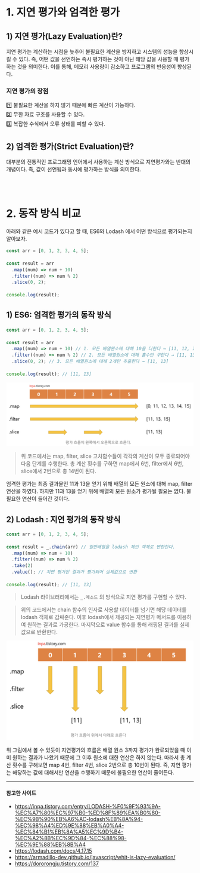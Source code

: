 # 1. 지연 평가와 엄격한 평가

## 1) 지연 평가(Lazy Evaluation)란?

지연 평가는 계산하는 시점을 늦추어 불필요한 계산을 방지하고 시스템의 성능을 향상시킬 수 있다. 즉, 어떤 값을 선언하는 즉시 평가하는 것이 아닌 해당 값을 사용할 때 평가하는 것을 의미한다. 이를 통해, 메모리 사용량이 감소하고 프로그램의 반응성이 향상된다.

### 지연 평가의 장점

1️⃣ 불필요한 계산을 하지 않기 때문에 빠른 계산이 가능하다. <br>
2️⃣ 무한 자료 구조를 사용할 수 있다. <br>
3️⃣ 복잡한 수식에서 오류 상태를 피할 수 있다. <br>

## 2) 엄격한 평가(Strict Evaluation)란?

대부분의 전통적인 프로그래밍 언어에서 사용하는 계산 방식으로 지연평가와는 반대의 개념이다. 즉, 값이 선언됨과 동시에 평가하는 방식을 의미한다.

<br>
<br>

# 2. 동작 방식 비교

아래와 같은 예시 코드가 있다고 할 때, ES6와 Lodash 에서 어떤 방식으로 평가되는지 알아보자.

```javascript
const arr = [0, 1, 2, 3, 4, 5];

const result = arr
  .map((num) => num + 10)
  .filter((num) => num % 2)
  .slice(0, 2);

console.log(result);
```

## 1) ES6: 엄격한 평가의 동작 방식

```javascript
const arr = [0, 1, 2, 3, 4, 5];

const result = arr
  .map((num) => num + 10) // 1. 모든 배열원소에 대해 10을 더한다 → [11, 12, 13, 14, 15]
  .filter((num) => num % 2) // 2. 모든 배열원소에 대해 홀수만 구한다 → [11, 13, 15]
  .slice(0, 2); // 3. 모든 배열원소에 대해 2개만 추출한다 → [11, 13]

console.log(result); // [11, 13]
```

![img](./images/strict.png)

> 위 코드에서는 map, filter, slice 고차함수들이 각각의 계산이 모두 종료되어야 다음 단계를 수행한다. 총 계산 횟수를 구하면 map에서 6번, filter에서 6번, slice에서 2번으로 총 14번이 된다.

엄격한 평가는 최종 결과물인 11과 13을 얻기 위해 배열의 모든 원소에 대해 map, filter 연산을 하였다. 하지만 11과 13을 얻기 위해 배열의 모든 원소가 평가될 필요는 없다. 불필요한 연산이 들어간 것이다.

## 2) Lodash : 지연 평가의 동작 방식

```javascript
const arr = [0, 1, 2, 3, 4, 5];

const result = _.chain(arr) // 일반배열을 lodash 체인 객체로 변환한다.
  .map((num) => num + 10)
  .filter((num) => num % 2)
  .take(2)
  .value(); // 지연 평가된 결과가 평가되어 실제값으로 변환

console.log(result); // [11, 13]
```

> Lodash 라이브러리에서는 `_.메소드` 의 방식으로 지연 평가를 구현할 수 있다.

> 위의 코드에서는 chain 함수의 인자로 사용할 데이터를 넘기면 해당 데이터를 lodash 객체로 감싸준다. 이후 lodash에서 제공되는 지연평가 메서드를 이용하여 원하는 결과로 가공한다. 마지막으로 value 함수를 통해 래핑된 결과를 실제 값으로 반환한다.

![img](./images/lazy.png)

위 그림에서 볼 수 있듯이 지연평가의 흐름은 배열 원소 3까지 평가가 완료되었을 때 이미 원하는 결과가 나왔기 때문에 그 이후 원소에 대한 연산은 하지 않는다. 따라서 총 계산 횟수를 구해보면 map 4번, filter 4번, slice 2번으로 총 10번이 된다. 즉, 지연 평가는 해당하는 값에 대해서만 연산을 수행하기 때문에 불필요한 연산이 줄어든다.

---

#### 참고한 사이트

- https://inpa.tistory.com/entry/LODASH-%F0%9F%93%9A-%EC%A7%80%EC%97%B0-%ED%8F%89%EA%B0%80-%EC%9B%90%EB%A6%AC-lodash%EB%8A%94-%EC%98%A4%ED%9E%88%EB%A0%A4-%EC%84%B1%EB%8A%A5%EC%9D%B4-%EC%A2%8B%EC%9D%84-%EC%88%98-%EC%9E%88%EB%8B%A4
- https://lodash.com/docs/4.17.15
- https://armadillo-dev.github.io/javascript/whit-is-lazy-evaluation/
- https://dororongju.tistory.com/137
